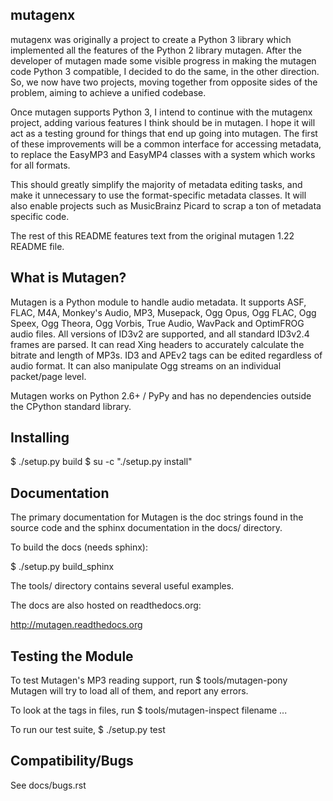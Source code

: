 mutagenx
--------
mutagenx was originally a project to create a Python 3 library which
implemented all the features of the Python 2 library mutagen. After the
developer of mutagen made some visible progress in making the mutagen
code Python 3 compatible, I decided to do the same, in the other
direction. So, we now have two projects, moving together from opposite
sides of the problem, aiming to achieve a unified codebase.

Once mutagen supports Python 3, I intend to continue with the mutagenx
project, adding various features I think should be in mutagen. I hope it
will act as a testing ground for things that end up going into mutagen.
The first of these improvements will be a common interface for accessing
metadata, to replace the EasyMP3 and EasyMP4 classes with a system which
works for all formats.

This should greatly simplify the majority of metadata editing tasks, and
make it unnecessary to use the format-specific metadata classes. It will
also enable projects such as MusicBrainz Picard to scrap a ton of
metadata specific code.

The rest of this README features text from the original mutagen 1.22 README
file.

What is Mutagen?
----------------
Mutagen is a Python module to handle audio metadata. It supports ASF, FLAC, 
M4A, Monkey's Audio, MP3, Musepack, Ogg Opus, Ogg FLAC, Ogg Speex, Ogg 
Theora, Ogg Vorbis, True Audio, WavPack and OptimFROG audio files. All 
versions of ID3v2 are supported, and all standard ID3v2.4 frames are 
parsed. It can read Xing headers to accurately calculate the bitrate and 
length of MP3s. ID3 and APEv2 tags can be edited regardless of audio 
format. It can also manipulate Ogg streams on an individual packet/page 
level.

Mutagen works on Python 2.6+ / PyPy and has no dependencies outside the 
CPython standard library.


Installing
----------

 $ ./setup.py build
 $ su -c "./setup.py install"


Documentation
-------------

The primary documentation for Mutagen is the doc strings found in
the source code and the sphinx documentation in the docs/ directory.

To build the docs (needs sphinx):

 $ ./setup.py build_sphinx

The tools/ directory contains several useful examples.

The docs are also hosted on readthedocs.org:

 http://mutagen.readthedocs.org


Testing the Module
------------------

To test Mutagen's MP3 reading support, run
 $ tools/mutagen-pony <your top-level MP3 directory here>
Mutagen will try to load all of them, and report any errors.

To look at the tags in files, run
 $ tools/mutagen-inspect filename ...

To run our test suite,
 $ ./setup.py test


Compatibility/Bugs
------------------

See docs/bugs.rst

